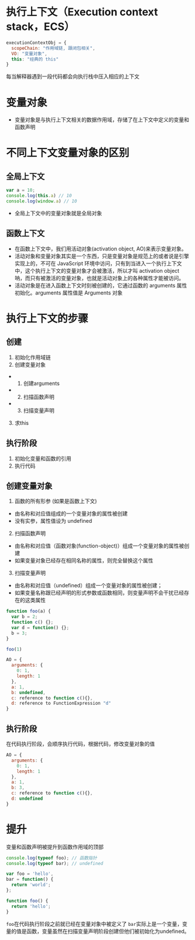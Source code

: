 # 执行上下文（Execution context stack，ECS）
```js
executionContextObj = {
  scopeChain: "作用域链, 跟闭包相关",
  VO: "变量对象",
  this: "经典的 this"
}
```
每当解释器遇到一段代码都会向执行栈中压入相应的上下文

# 变量对象
- 变量对象是与执行上下文相关的数据作用域，存储了在上下文中定义的变量和函数声明
# 不同上下文变量对象的区别
## 全局上下文
```js
var a = 10;
console.log(this.a) // 10
console.log(window.a) // 10
```
+ 全局上下文中的变量对象就是全局对象

## 函数上下文
+ 在函数上下文中，我们用活动对象(activation object, AO)来表示变量对象。
+ 活动对象和变量对象其实是一个东西，只是变量对象是规范上的或者说是引擎实现上的，不可在 JavaScript 环境中访问，只有到当进入一个执行上下文中，这个执行上下文的变量对象才会被激活，所以才叫 activation object 呐，而只有被激活的变量对象，也就是活动对象上的各种属性才能被访问。
+ 活动对象是在进入函数上下文时刻被创建的，它通过函数的 arguments 属性初始化。arguments 属性值是 Arguments 对象


# 执行上下文的步骤
## 创建
1. 初始化作用域链
2. 创建变量对象
  + 1. 创建arguments
  + 2. 扫描函数声明
  + 3. 扫描变量声明
3. 求this
## 执行阶段
1. 初始化变量和函数的引用
2. 执行代码


## 创建变量对象
1. 函数的所有形参 (如果是函数上下文)
+ 由名称和对应值组成的一个变量对象的属性被创建
+ 没有实参，属性值设为 undefined

2. 扫描函数声明
+ 由名称和对应值（函数对象(function-object)）组成一个变量对象的属性被创建
+ 如果变量对象已经存在相同名称的属性，则完全替换这个属性

3. 扫描变量声明
+ 由名称和对应值（undefined）组成一个变量对象的属性被创建；
+ 如果变量名称跟已经声明的形式参数或函数相同，则变量声明不会干扰已经存在的这类属性

```js
function foo(a) {
  var b = 2;
  function c() {};
  var d = function() {};
  b = 3;
}

foo(1)
```
```js
AO = {
  arguments: {
    0: 1,
    length: 1
  },
  a: 1,
  b: undefined,
  c: reference to function c(){},
  d: reference to FunctionExpression "d"
}
```

## 执行阶段
在代码执行阶段，会顺序执行代码，根据代码，修改变量对象的值
```js
AO = {
  arguments: {
    0: 1,
    length: 1
  },
  a: 1,
  b: 3,
  c: reference to function c(){},
  d: undefined
}
```

# 提升
变量和函数声明被提升到函数作用域的顶部
```js
console.log(typeof foo); // 函数指针
console.log(typeof bar); // undefined

var foo = 'hello',
bar = function() {
  return 'world';
};

function foo() {
  return 'hello';
}
```
`foo`在代码执行阶段之前就已经在变量对象中被定义了
`bar`实际上是一个变量，变量的值是函数，变量虽然在扫描变量声明阶段创建但他们被初始化为undefined。
